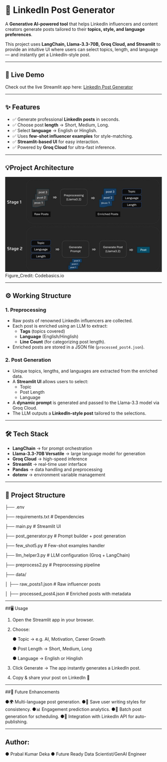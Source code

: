 # 🚀 LinkedIn Post Generator  

A **Generative AI-powered tool** that helps LinkedIn influencers and content creators generate posts tailored to their **topics, style, and language preferences**.  

This project uses **LangChain, Llama-3.3-70B, Groq Cloud, and Streamlit** to provide an intuitive UI where users can select topics, length, and language — and instantly get a LinkedIn-style post.

---
## 🔗 Live Demo

Check out the live Streamlit app here: [LinkedIn Post Generator](https://linkedin-post-generator-hsbgnj9hjraguwgpp7encp.streamlit.app/)

---

## ✨ Features  

- ✅ Generate professional **LinkedIn posts** in seconds.  
- ✅ Choose post **length** → Short, Medium, Long.  
- ✅ Select **language** → English or Hinglish.  
- ✅ Uses **few-shot influencer examples** for style-matching.  
- ✅ **Streamlit-based UI** for easy interaction.  
- ✅ Powered by **Groq Cloud** for ultra-fast inference.  

---
## 💡Project Architecture

![Figure](https://github.com/prabalpkd/LinkedIn-Post-Generator/blob/main/Project%20Archtecture.png)
Figure_Credit: Codebasics.io

---

## ⚙️ Working Structure  

### **1. Preprocessing**  
- Raw posts of renowned LinkedIn influencers are collected.  
- Each post is enriched using an LLM to extract:  
  - **Tags** (topics covered)  
  - **Language** (English/Hinglish)  
  - **Line Count** (for categorizing post length).  
- Enriched posts are stored in a JSON file (`processed_post4.json`).  

### **2. Post Generation**  
- Unique topics, lengths, and languages are extracted from the enriched data.  
- A **Streamlit UI** allows users to select:  
  - Topic  
  - Post Length  
  - Language  
- A **dynamic prompt** is generated and passed to the Llama-3.3 model via Groq Cloud.  
- The LLM outputs a **LinkedIn-style post** tailored to the selections.  

---

## 🛠️ Tech Stack  

- **LangChain** → for prompt orchestration  
- **Llama-3.3-70B Versatile** → large language model for generation  
- **Groq Cloud** → high-speed inference  
- **Streamlit** → real-time user interface  
- **Pandas** → data handling and preprocessing  
- **dotenv** → environment variable management  

---

## 📂 Project Structure  

├── .env                  

├── requirements.txt      # Dependencies

├── main.py               # Streamlit UI

├── post_generator.py     # Prompt builder + post generation

├── few_shot5.py          # Few-shot examples handler

├── llm_helper3.py        # LLM configuration (Groq + LangChain)

├── preprocess2.py        # Preprocessing pipeline

├── data/

│   ├── raw_posts1.json   # Raw influencer posts

│   ├── processed_post4.json # Enriched posts with metadata

---

##🖥️ Usage

1. Open the Streamlit app in your browser.
2. Choose:

    ● Topic → e.g. AI, Motivation, Career Growth

    ● Post Length → Short, Medium, Long

    ● Language → English or Hinglish

3. Click Generate → The app instantly generates a LinkedIn post.
4. Copy & share your post on LinkedIn 🚀

---

##🔮 Future Enhancements

●🌍 Multi-language post generation.
●📝 Save user writing styles for consistency.
●📊 Engagement prediction analytics.
●📅 Batch post generation for scheduling.
●🔗 Integration with LinkedIn API for auto-publishing.

---

## Author:
● Prabal Kumar Deka
● Future Ready Data Scientist/GenAI Engineer


